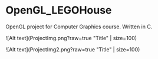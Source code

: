 # OpenGL_LEGOHouse
OpenGL project for Computer Graphics course. 
Written in C. 

![Alt text](ProjectImg.png?raw=true "Title" | size=100)


![Alt text](ProjectImg2.png?raw=true "Title" | size=100)
